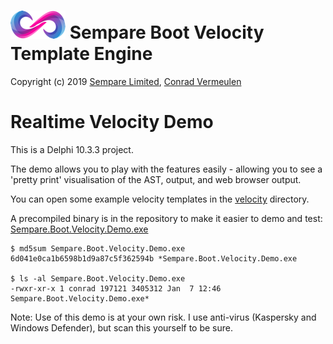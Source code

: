 # ![](../../images/sempare-logo-45px.png) Sempare Boot Velocity Template Engine

Copyright (c) 2019 [Sempare Limited](http://www.sempare.ltd), [Conrad Vermeulen](mailto:conrad.vermeulen@gmail.com)

# Realtime Velocity Demo

This is a Delphi 10.3.3 project.

The demo allows you to play with the features easily - allowing you to see a 'pretty print' visualisation of the AST, output, and web browser output.

You can open some example velocity templates in the [velocity](./velocity) directory.

A precompiled binary is in the repository to make it easier to demo and test: [Sempare.Boot.Velocity.Demo.exe](./Sempare.Boot.Velocity.Demo.exe)


```
$ md5sum Sempare.Boot.Velocity.Demo.exe
6d041e0ca1b6598b1d9a87c5f362594b *Sempare.Boot.Velocity.Demo.exe

$ ls -al Sempare.Boot.Velocity.Demo.exe
-rwxr-xr-x 1 conrad 197121 3405312 Jan  7 12:46 Sempare.Boot.Velocity.Demo.exe*

```

Note: Use of this demo is at your own risk. I use anti-virus (Kaspersky and Windows Defender), but scan this yourself to be sure.
